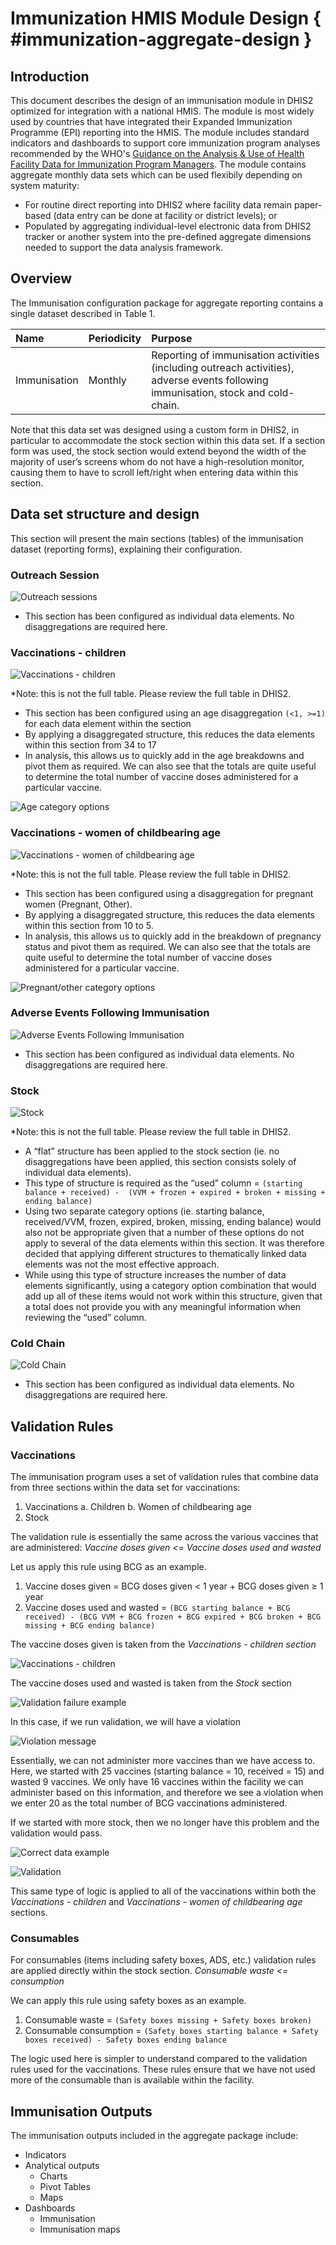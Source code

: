 # Immunization HMIS Module Design { #immunization-aggregate-design }

## Introduction

This document describes the design of an immunisation module in DHIS2 optimized for integration with a national HMIS. The module is most widely used by countries that have integrated their Expanded Immunization Programme (EPI) reporting into the HMIS. The module includes standard indicators and dashboards to support core immunization program analyses recommended by the WHO's [Guidance on the Analysis & Use of Health Facility Data for Immunization Program Managers](https://www.who.int/publications/m/item/analysis-and-use-of-health-facility-data-guidance-for-immunization-programme-managers). The module contains aggregate monthly data sets which can be used flexibily depending on system maturity:
* For routine direct reporting into DHIS2 where facility data remain paper-based (data entry can be done at facility or district levels); or
* Populated by aggregating individual-level electronic data from DHIS2 tracker or another system into the pre-defined aggregate dimensions needed to support the data analysis framework.

## Overview

The Immunisation configuration package for aggregate reporting contains a single dataset described in Table 1.

|Name|Periodicity|Purpose|
|:--|:--|:--|
|Immunisation|Monthly|Reporting of immunisation activities (including outreach activities), adverse events following immunisation, stock and cold-chain.|

Note that this data set was designed using a custom form in DHIS2, in particular to accommodate the stock section within this data set. If a section form was used, the stock section would extend beyond the width of the majority of user’s screens whom do not have a high-resolution monitor, causing them to have to scroll left/right when entering data within this section.

## Data set structure and design

This section will present the main sections (tables) of the immunisation dataset (reporting forms), explaining their configuration.

### Outreach Session

![Outreach sessions](resources/images/IMM_AGG_image1.png "Outreach sessions")

* This section has been configured as individual data elements. No disaggregations are required here.

### Vaccinations - children

![Vaccinations - children](resources/images/IMM_AGG_image2.png "Vaccinations - children")

*Note: this is not the full table. Please review the full table in DHIS2.

* This section has been configured using an age disaggregation `(<1, >=1)` for each data element within the section
* By applying a disaggregated structure, this reduces the data elements within this section from 34 to 17
* In analysis, this allows us to quickly add in the age breakdowns and pivot them as required. We can also see that the totals are quite useful to determine the total number of vaccine doses administered for a particular vaccine.

![Age category options](resources/images/IMM_AGG_image3.png "Age category options")

### Vaccinations - women of childbearing age

![Vaccinations - women of childbearing age](resources/images/IMM_AGG_image4.png "Vaccinations - women of childbearing age")

*Note: this is not the full table. Please review the full table in DHIS2.

* This section has been configured using a disaggregation for pregnant women (Pregnant, Other).
* By applying a disaggregated structure, this reduces the data elements within this section from 10 to 5.
* In analysis, this allows us to quickly add in the breakdown of pregnancy status and pivot them as required. We can also see that the totals are quite useful to determine the total number of vaccine doses administered for a particular vaccine.

![Pregnant/other category options](resources/images/IMM_AGG_image5.png "Pregnant/other category options")

### Adverse Events Following Immunisation

![Adverse Events Following Immunisation](resources/images/IMM_AGG_image6.png "Adverse Events Following Immunisation")

* This section has been configured as individual data elements. No disaggregations are required here.

### Stock

![Stock](resources/images/IMM_AGG_image7.png "Stock")

*Note: this is not the full table. Please review the full table in DHIS2.

* A “flat” structure has been applied to the stock section (ie. no disaggregations have been applied, this section consists solely of individual data elements).
* This type of structure is required as the “used” column = `(starting balance + received) -  (VVM + frozen + expired + broken + missing + ending balance)`
* Using two separate category options (ie. starting balance, received/VVM, frozen, expired, broken, missing, ending balance) would also not be appropriate given that a number of these options do not apply to several of the data elements within this section. It was therefore decided that applying different structures to thematically linked data elements was not the most effective approach.
* While using this type of structure increases the number of data elements significantly, using a category option combination that would add up all of these items would not work within this structure, given that a total does not provide you with any meaningful information when reviewing the “used” column.

### Cold Chain

![Cold Chain](resources/images/IMM_AGG_image8.png "Cold Chain")

* This section has been configured as individual data elements. No disaggregations are required here.

## Validation Rules

### Vaccinations

The immunisation program uses a set of validation rules that combine data from three sections within the data set for vaccinations:

1. Vaccinations
    a. Children
    b. Women of childbearing age
2. Stock

The validation rule is essentially the same across the various vaccines that are administered:
_Vaccine doses given <= Vaccine doses used and wasted_

Let us apply this rule using BCG as an example.

1. Vaccine doses given = BCG doses given < 1 year + BCG doses given ≥ 1 year
2. Vaccine doses used and wasted = `(BCG starting balance + BCG received) - (BCG VVM + BCG frozen + BCG expired + BCG broken + BCG missing + BCG ending balance)`

The vaccine doses given is taken from the _Vaccinations - children section_

![Vaccinations - children](resources/images/IMM_AGG_image9.png "Vaccinations - children")

The vaccine doses used and wasted is taken from the _Stock_ section

![Validation failure example](resources/images/IMM_AGG_image10.png "Validation failure example]")

In this case, if we run validation, we will have a violation

![Violation message](resources/images/IMM_AGG_image11.png "Violation message")

Essentially, we can not administer more vaccines than we have access to. Here, we started with 25 vaccines (starting balance = 10, received = 15) and wasted 9 vaccines. We only have 16 vaccines within the facility we can administer based on this information, and therefore we see a violation when we enter 20 as the total number of BCG vaccinations administered.

If we started with more stock, then we no longer have this problem and the validation would pass.

![Correct data example](resources/images/IMM_AGG_image12.png "Correct data example")

![Validation](resources/images/IMM_AGG_image13.png "Validation")

This same type of logic is applied to all of the vaccinations within both the _Vaccinations - children_ and _Vaccinations - women of childbearing age_ sections.

### Consumables

For consumables (items including safety boxes, ADS, etc.) validation rules are applied directly within the stock section.
_Consumable waste <= consumption_

We can apply this rule using safety boxes as an example.

1. Consumable waste = `(Safety boxes missing + Safety boxes broken)`
2. Consumable consumption = `(Safety boxes starting balance + Safety boxes received) - Safety boxes ending balance`

The logic used here is simpler to understand compared to the validation rules used for the vaccinations. These rules ensure that we have not used more of the consumable than is available within the facility.

## Immunisation Outputs

The immunisation outputs included in the aggregate package include:

* Indicators
* Analytical outputs
  * Charts
  * Pivot Tables
  * Maps
* Dashboards
  * Immunisation
  * Immunisation maps
